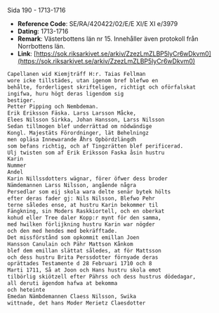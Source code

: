 Sida 190 - 1713-1716

- **Reference Code**: SE/RA/420422/02/E/E XI/E XI e/3979
- **Dating**: 1713-1716
- **Remark**: Västerbottens län nr 15. Innehåller även protokoll från Norrbottens län.
- **Link**: [https://sok.riksarkivet.se/arkiv/ZzezLmZLBP5lyCr6wDkvm0](https://sok.riksarkivet.se/arkiv/ZzezLmZLBP5lyCr6wDkvm0)

```txt linenums="1"
Capellanen wid Kiemjträff H:r. Taias Fellman
wore icke tillstädes, utan igenom bref blefwo en
behålte, forderligest skrifteligen, richtigt och oförfalskat
ingifwa, huru högt deras ligendom sig
bestiger.
Petter Pipping och Nembdeman.
Erik Eriksson Fäska. Larss Larsson Måcke,
Elees Nilsson Sirkka, Johan Hansson, Larss Nilsson
Sedan tillmogen blef underrättad om nödwändige
Kongl. Majestäts Förordninger, lät Behelningz
men opläsa Innewarande Åhrs Opbördzlängdh
som befans richtig, och af Tingzrätten blef perificerad.
Ulj twisten som af Erik Eriksson Faska åsin hustru
Karin
Nummer
Andel
Karin Nillssdotters wägnar, förer öfwer dess broder
Nämdemannen Larss Nilsson, angående några
Persedlar som eij skola wara delte senär bytek hölts
efter deras fader gj: Nils Nilsson, Blefwo Pehr
terne således ense, at hustru Karin bekommer til
Fängkning, sin Moders Raskkiortell, och en oberkat
kohud eller Tree daler Kopp:r mynt för den samma,
med hwilken förlijkning hustru Karin war nögder
och den med hendes med bekräfftade.
Det missförstånd som opkommit emillan Joen
Hansson Canulain och Pähr Mattson Kånkom
blef dem emillan slättat således, at för Mattsson
och dess hustru Brita Perssdotter förnyade deras
oprättades Testamente d 28 Februari 1710 och 8
Marti 1711, Så at Joon och Hans hustru skola emot
tilbörlig skiötzell efter Pährss och dess hustrus dödedagar,
all deruti ägendom hafwa at bekomma
och heteinte
Emedan Nämbdemannen Claess Nilsson, Swika
wittnade, det hans Moder Merietz Claesdotter
```
